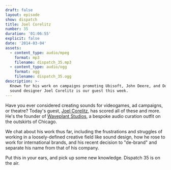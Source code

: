 ```yaml
---
draft: false
layout: episode
show: dispatch
title: Joel Corelitz
number: 35
duration: '01:06:55'
explicit: false
date: '2014-03-04'
assets:
  - content_type: audio/mpeg
    format: mp3
    filename: dispatch_35.mp3
  - content_type: audio/ogg
    format: ogg
    filename: dispatch_35.ogg
description: >-
  Known for his work on campaigns promoting Ubisoft, John Deere, and Dodge,
  sound designer Joel Corelitz is our guest this week.
---
```

Have you ever considered creating sounds for videogames, ad campaigns, or theatre? Today's guest, [Joel Corelitz](http://joelcorelitz.com), has scored all of these and more. He's the founder of [Waveplant Studios](http://waveplantstudios.com), a bespoke audio curation outfit on the outskirts of Chicago.

We chat about his work thus far, including the frustrations and struggles of working in a loosely-defined creative field like sound design, how he rose to work for international brands, and his recent decision to "de-brand" and separate his name from that of his company.

Put this in your ears, and pick up some new knowledge. Dispatch 35 is on the air.